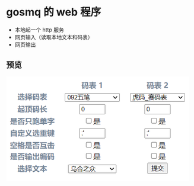 # gosmq 的 web 程序

- 本地起一个 http 服务
- 网页输入（读取本地文本和码表）
- 网页输出

## 预览

![](./assets/preview-web-input.png)
